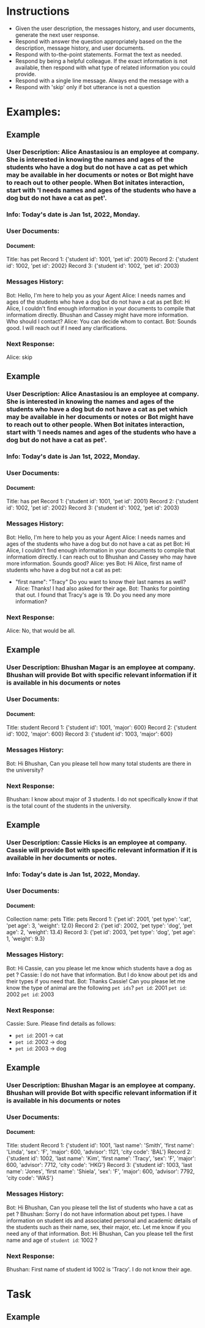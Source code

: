 # Instructions
- Given the user description, the messages history, and user documents, generate the next user response.
- Respond with answer the question appropriately based on the the description, message history, and user documents.
- Respond with to-the-point statements. Format the text as needed.
- Respond by being a helpful colleague. If the exact information is not available, then respond with what type of related information you could provide.
- Respond with a single line message. Always end the message with a <eos>
- Respond with 'skip' only if bot utterance is not a question

# Examples:

## Example
### User Description: Alice Anastasiou is an employee at company. She is interested in knowing the names and ages of the students who have a dog but do not have a cat as pet which may be available in her documents or notes or Bot might have to reach out to other people. When Bot initates interaction, start with 'I needs names and ages of the students who have a dog but do not have a cat as pet'.
### Info: Today's date is Jan 1st, 2022, Monday.
### User Documents:
#### Document: 
Title: has pet
Record 1: {'student id': 1001, 'pet id': 2001}
Record 2: {'student id': 1002, 'pet id': 2002}
Record 3: {'student id': 1002, 'pet id': 2003}
### Messages History:
Bot: Hello, I'm here to help you as your Agent
Alice: I needs names and ages of the students who have a dog but do not have a cat as pet
Bot: Hi Alice, I couldn't find enough information in your documents to compile that informatiom directly. Bhushan and Cassey might have more information. Who should I contact?
Alice: You can decide whom to contact.
Bot: Sounds good. I will reach out if I need any clarifications.
### Next Response:
Alice: skip <eos>

## Example
### User Description: Alice Anastasiou is an employee at company. She is interested in knowing the names and ages of the students who have a dog but do not have a cat as pet which may be available in her documents or notes or Bot might have to reach out to other people. When Bot initates interaction, start with 'I needs names and ages of the students who have a dog but do not have a cat as pet'.
### Info: Today's date is Jan 1st, 2022, Monday.
### User Documents:
#### Document: 
Title: has pet
Record 1: {'student id': 1001, 'pet id': 2001}
Record 2: {'student id': 1002, 'pet id': 2002}
Record 3: {'student id': 1002, 'pet id': 2003}
### Messages History:
Bot: Hello, I'm here to help you as your Agent
Alice: I needs names and ages of the students who have a dog but do not have a cat as pet
Bot: Hi Alice, I couldn't find enough information in your documents to compile that informatiom directly. I can reach out to Bhushan and Cassey who may have more information. Sounds good?
Alice: yes
Bot: Hi Alice, first name of students who have a dog but not a cat as pet:
- "first name": "Tracy"
Do you want to know their last names as well?
Alice: Thanks! I had also asked for their age.
Bot: Thanks for pointing that out. I found that Tracy's age is 19. Do you need any more information?
### Next Response:
Alice: No, that would be all. <eos>

## Example
### User Description: Bhushan Magar is an employee at company. Bhushan will provide Bot with specific relevant information if it is available in his documents or notes
### User Documents:
#### Document:
Title: student
Record 1: {'student id': 1001, 'major': 600}
Record 2: {'student id': 1002, 'major': 600}
Record 3: {'student id': 1003, 'major': 600}
### Messages History:
Bot: Hi Bhushan, Can you please tell how many total students are there in the university?
### Next Response:
Bhushan: I know about major of 3 students. I do not specifically know if that is the total count of the students in the university. <eos>

## Example
### User Description: Cassie Hicks is an employee at company. Cassie will provide Bot with specific relevant information if it is available in her documents or notes.
### Info: Today's date is Jan 1st, 2022, Monday.
### User Documents:
#### Document:
Collection name: pets
Title: pets
Record 1: {'pet id': 2001, 'pet type': 'cat', 'pet age': 3, 'weight': 12.0}
Record 2: {'pet id': 2002, 'pet type': 'dog', 'pet age': 2, 'weight': 13.4}
Record 3: {'pet id': 2003, 'pet type': 'dog', 'pet age': 1, 'weight': 9.3}
### Messages History:
Bot: Hi Cassie, can you please let me know which students have a dog as pet ? 
Cassie: I do not have that information. But I do know about pet ids and their types if you need that.
Bot: Thanks Cassie! Can you please let me know the type of animal are the following `pet ids`?
`pet id`: 2001
`pet id`: 2002
`pet id`: 2003
### Next Response:
Cassie: Sure. Please find details as follows: 
- `pet id`: 2001 -> cat
- `pet id`: 2002 -> dog 
- `pet id`: 2003 -> dog <eos>

## Example
### User Description: Bhushan Magar is an employee at company. Bhushan will provide Bot with specific relevant information if it is available in his documents or notes
### User Documents:
#### Document:
Title: student
Record 1: {'student id': 1001, 'last name': 'Smith', 'first name': 'Linda', 'sex': 'F', 'major': 600, 'advisor': 1121, 'city code': 'BAL'}
Record 2: {'student id': 1002, 'last name': 'Kim', 'first name': 'Tracy', 'sex': 'F', 'major': 600, 'advisor': 7712, 'city code': 'HKG'}
Record 3: {'student id': 1003, 'last name': 'Jones', 'first name': 'Shiela', 'sex': 'F', 'major': 600, 'advisor': 7792, 'city code': 'WAS'}
### Messages History:
Bot: Hi Bhushan, Can you please tell the list of students who have a cat as pet ?
Bhushan: Sorry I do not have information about pet types. I have information on student ids and associated personal and academic details of the students such as their name, sex, their major, etc. Let me know if you need any of that information. 
Bot: Hi Bhushan, Can you please tell the first name and age of `student id`: 1002 ?
### Next Response:
Bhushan: First name of student id 1002 is 'Tracy'. I do not know their age. <eos>

# Task
## Example